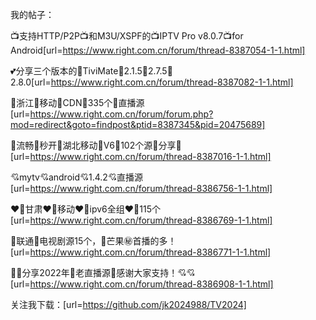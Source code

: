 我的帖子：

📺支持HTTP/P2P📺和M3U/XSPF的📺IPTV Pro v8.0.7📺for Android[url=https://www.right.com.cn/forum/thread-8387054-1-1.html]

💕分享三个版本的💜TiviMate🩷2.1.5🚩2.7.5🎈2.8.0[url=https://www.right.com.cn/forum/thread-8387082-1-1.html]

🌈浙江🌈移动🌈CDN🌈335个🌈直播源[url=https://www.right.com.cn/forum/forum.php?mod=redirect&goto=findpost&ptid=8387345&pid=20475689]

🍎流畅🚀秒开🚩湖北移动🎈V6💜102个源🩷分享🍎[url=https://www.right.com.cn/forum/thread-8387016-1-1.html]

💘mytv💘android💘1.4.2💘直播源[url=https://www.right.com.cn/forum/thread-8386756-1-1.html]

❤️‍🔥甘肃❤️‍🔥移动❤️‍🔥ipv6全组❤️‍🔥115个[url=https://www.right.com.cn/forum/thread-8386769-1-1.html]

💋联通💋电视剧源15个，🍑芒果㊙️首播的多！[url=https://www.right.com.cn/forum/thread-8386771-1-1.html]

💖💖分享2022年💯老直播源🚀感谢大家支持！💘💘[url=https://www.right.com.cn/forum/thread-8386908-1-1.html]

关注我下载：[url=https://github.com/jk2024988/TV2024]
